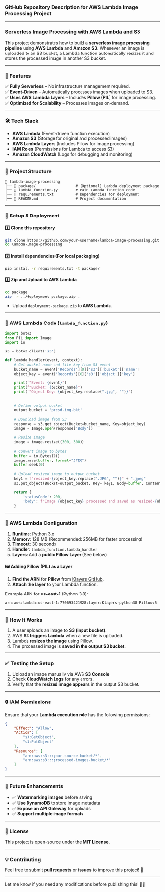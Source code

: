 ### **GitHub Repository Description for AWS Lambda Image Processing Project**  

---

### **Serverless Image Processing with AWS Lambda and S3**  
This project demonstrates how to build a **serverless image processing pipeline** using **AWS Lambda** and **Amazon S3**. Whenever an image is uploaded to an S3 bucket, a Lambda function automatically resizes it and stores the processed image in another S3 bucket.

---

### **🚀 Features**
✅ **Fully Serverless** – No infrastructure management required.  
✅ **Event-Driven** – Automatically processes images when uploaded to S3.  
✅ **Uses AWS Lambda Layers** – Includes **Pillow (PIL)** for image processing.  
✅ **Optimized for Scalability** – Processes images on-demand.  

---

### **🛠️ Tech Stack**
- **AWS Lambda** (Event-driven function execution)  
- **Amazon S3** (Storage for original and processed images)  
- **AWS Lambda Layers** (Includes Pillow for image processing)  
- **IAM Roles** (Permissions for Lambda to access S3)  
- **Amazon CloudWatch** (Logs for debugging and monitoring)  

---

### **📂 Project Structure**
```
📂 lambda-image-processing
│── 📂 package/                  # (Optional) Lambda deployment package
│── 📄 lambda_function.py        # Main Lambda function code
│── 📄 requirements.txt          # Dependencies for deployment
│── 📄 README.md                 # Project documentation
```

---

### **📝 Setup & Deployment**
#### **1️⃣ Clone this repository**
```sh
git clone https://github.com/your-username/lambda-image-processing.git
cd lambda-image-processing
```

#### **2️⃣ Install dependencies (For local packaging)**
```sh
pip install -r requirements.txt -t package/
```

#### **3️⃣ Zip and Upload to AWS Lambda**
```sh
cd package
zip -r ../deployment-package.zip .
```
- Upload `deployment-package.zip` to **AWS Lambda**.

---

### **📜 AWS Lambda Code (`lambda_function.py`)**
```python
import boto3
from PIL import Image
import io

s3 = boto3.client('s3')

def lambda_handler(event, context):
    # Get bucket name and file key from S3 event
    bucket_name = event['Records'][0]['s3']['bucket']['name']
    object_key = event['Records'][0]['s3']['object']['key']

    print(f"Event: {event}")
    print(f"Bucket: {bucket_name}")
    print(f"Object Key: {object_key.replace(".jpg", "")}")
    
    
    # Define output bucket
    output_bucket = 'prcsd-img-bkt'
    
    # Download image from S3
    response = s3.get_object(Bucket=bucket_name, Key=object_key)
    image = Image.open(response['Body'])
    
    # Resize image
    image = image.resize((300, 300))
    
    # Convert image to bytes
    buffer = io.BytesIO()
    image.save(buffer, format="JPEG")
    buffer.seek(0)
    
    # Upload resized image to output bucket
    key1 = f"resized-{object_key.replace(".JPG", "")}" + ".jpeg"
    s3.put_object(Bucket=output_bucket, Key= key1, Body=buffer, ContentType="image/jpeg")
    
    return {
        'statusCode': 200,
        'body': f"Image {object_key} processed and saved as resized-{object_key}."
    }
```

---

### **🔧 AWS Lambda Configuration**
1. **Runtime**: Python 3.x  
2. **Memory**: 128 MB (Recommended: 256MB for faster processing)  
3. **Timeout**: 30 seconds  
4. **Handler**: `lambda_function.lambda_handler`  
5. **Layers**: Add a **public Pillow Layer** (See below)  

#### **🖼️ Adding Pillow (PIL) as a Layer**
1. **Find the ARN** for **Pillow** from [Klayers GitHub](https://github.com/keithrozario/Klayers).
2. **Attach the layer** to your Lambda function.

Example ARN for **us-east-1** (Python 3.8):
```
arn:aws:lambda:us-east-1:770693421928:layer:Klayers-python38-Pillow:5
```

---

### **🚀 How It Works**
1. A user uploads an image to **S3 (input bucket)**.
2. AWS **S3 triggers Lambda** when a new file is uploaded.
3. Lambda **resizes the image** using Pillow.
4. The processed image is **saved in the output S3 bucket**.

---

### **✅ Testing the Setup**
1. Upload an image manually via AWS **S3 Console**.
2. Check **CloudWatch Logs** for any errors.
3. Verify that the **resized image appears** in the output S3 bucket.

---

### **🔒 IAM Permissions**
Ensure that your **Lambda execution role** has the following permissions:

```json
{
    "Effect": "Allow",
    "Action": [
        "s3:GetObject",
        "s3:PutObject"
    ],
    "Resource": [
        "arn:aws:s3:::your-source-bucket/*",
        "arn:aws:s3:::processed-images-bucket/*"
    ]
}
```

---

### **📌 Future Enhancements**
- ✅ **Watermarking images** before saving  
- ✅ **Use DynamoDB** to store image metadata  
- ✅ **Expose an API Gateway** for uploads  
- ✅ **Support multiple image formats**  

---

### **📜 License**
This project is open-source under the **MIT License**.

---

### **💡 Contributing**
Feel free to submit **pull requests** or **issues** to improve this project! 🚀

---

Let me know if you need any modifications before publishing this! 🚀🔥
